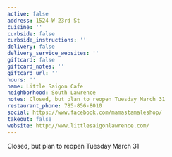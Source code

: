 ```yaml
---
active: false
address: 1524 W 23rd St
cuisine: ''
curbside: false
curbside_instructions: ''
delivery: false
delivery_service_websites: ''
giftcard: false
giftcard_notes: ''
giftcard_url: ''
hours: ''
name: Little Saigon Cafe
neighborhood: South Lawrence
notes: Closed, but plan to reopen Tuesday March 31
restaurant_phone: 785-856-8010
social: https://www.facebook.com/mamastamaleshop/
takeout: false
website: http://www.littlesaigonlawrence.com/
---
```


Closed, but plan to reopen Tuesday March 31